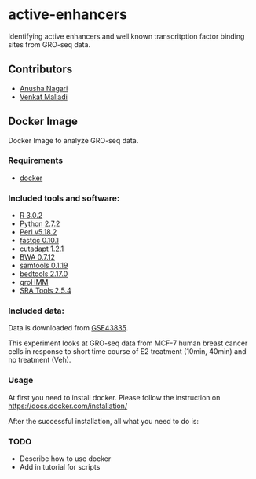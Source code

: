 # active-enhancers
Identifying active enhancers and well known transcritption factor binding sites from GRO-seq data.


## Contributors
- [Anusha Nagari](https://github.com/anaga2)
- [Venkat Malladi](https://github.com/vsmalladi)

## Docker Image
Docker Image to analyze GRO-seq data.

### Requirements
- [docker](https://docs.docker.com/installation/)

### Included tools and software:

 * [R 3.0.2](www.r-project.org/)
 * [Python 2.7.2](https://www.python.org/)
 * [Perl v5.18.2](https://www.perl.org)
 * [fastqc 0.10.1](http://www.bioinformatics.babraham.ac.uk/projects/fastqc/)
 * [cutadapt 1.2.1](http://cutadapt.readthedocs.org/en/stable/index.html)
 * [BWA 0.7.12](http://bio-bwa.sourceforge.net)
 * [samtools 0.1.19](http://samtools.sourceforge.net/)
 * [bedtools 2.17.0](http://bedtools.readthedocs.org/en/latest/)
 * [groHMM](http://www.bioconductor.org/packages/release/bioc/html/groHMM.html)
 * [SRA Tools 2.5.4](https://github.com/ncbi/sra-tools)

### Included data:

Data is downloaded from [GSE43835](http://www.ncbi.nlm.nih.gov/geo/query/acc.cgi?acc=GSE43835).

This experiment looks at GRO-seq data from MCF-7 human breast cancer cells in response to short time course of E2 treatment (10min, 40min)
and no treatment (Veh).

### Usage

At first you need to install docker. Please follow the instruction on https://docs.docker.com/installation/

After the successful installation, all what you need to do is:

### TODO

- Describe how to use docker
- Add in tutorial for scripts
